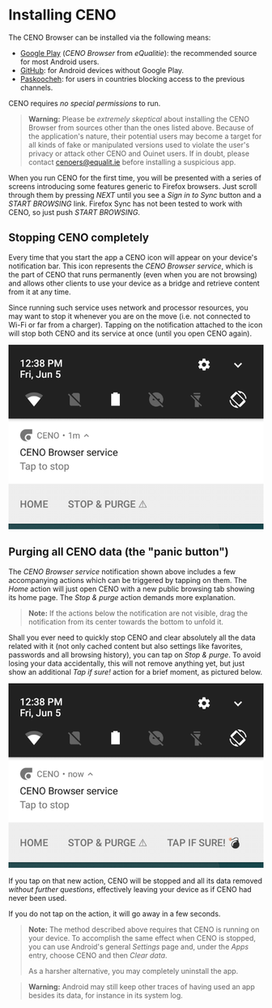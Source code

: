 # Installing CENO

The CENO Browser can be installed via the following means:

  - [Google Play][ceno-gplay] (*CENO Browser* from *eQualitie*): the recommended source for most Android users.
  - [GitHub][ceno-gh]: for Android devices without Google Play.
  - [Paskoocheh][ceno-pask]: for users in countries blocking access to the previous channels.

[ceno-gplay]: https://play.google.com/store/apps/details?id=ie.equalit.ceno
[ceno-gh]: https://github.com/censorship-no/ceno-browser/releases
[ceno-pask]: https://paskoocheh.com/tools/124/android.html

CENO requires *no special permissions* to run.

> **Warning:** Please be *extremely skeptical* about installing the CENO Browser from sources other than the ones listed above.  Because of the application's nature, their potential users may become a target for all kinds of fake or manipulated versions used to violate the user's privacy or attack other CENO and Ouinet users.  If in doubt, please contact <cenoers@equalit.ie> before installing a suspicious app.

When you run CENO for the first time, you will be presented with a series of screens introducing some features generic to Firefox browsers.  Just scroll through them by pressing *NEXT* until you see a *Sign in to Sync* button and a *START BROWSING* link.  Firefox Sync has not been tested to work with CENO, so just push *START BROWSING*.

## Stopping CENO completely

Every time that you start the app a CENO icon will appear on your device's notification bar.  This icon represents the *CENO Browser service*, which is the part of CENO that runs permanently (even when you are not browsing) and allows other clients to use your device as a bridge and retrieve content from it at any time.

Since running such service uses network and processor resources, you may want to stop it whenever you are on the move (i.e. not connected to Wi-Fi or far from a charger).  Tapping on the notification attached to the icon will stop both CENO and its service at once (until you open CENO again).

![Figure: Tap on the notification to stop the CENO service](images/tap-stop.png)

## Purging all CENO data (the "panic button")

The *CENO Browser service* notification shown above includes a few accompanying actions which can be triggered by tapping on them.  The *Home* action will just open CENO with a new public browsing tab showing its home page.  The *Stop & purge* action demands more explanation.

> **Note:** If the actions below the notification are not visible, drag the notification from its center towards the bottom to unfold it.

Shall you ever need to quickly stop CENO and clear absolutely all the data related with it (not only cached content but also settings like favorites, passwords and all browsing history), you can tap on *Stop & purge*.  To avoid losing your data accidentally, this will not remove anything yet, but just show an additional *Tap if sure!* action for a brief moment, as pictured below.

![Figure: The last action stops CENO and clears all its data](images/tap-purge.png)

If you tap on that new action, CENO will be stopped and all its data removed *without further questions*, effectively leaving your device as if CENO had never been used.

If you do not tap on the action, it will go away in a few seconds.

> **Note:** The method described above requires that CENO is running on your device.  To accomplish the same effect when CENO is stopped, you can use Android's general *Settings* page and, under the *Apps* entry, choose CENO and then *Clear data*.
>
> As a harsher alternative, you may completely uninstall the app.

> **Warning:** Android may still keep other traces of having used an app besides its data, for instance in its system log.
